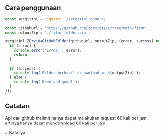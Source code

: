 ## Cara penggunaan
```javascript
const zergitfol = require('./zergitfol.node');

const githubUrl = 'https://github.com/zervidas/c/tree/main/fitur';
const outputZip = './fitur-folder.zip';

zergitfol.ZErvidaGitHubFolder(githubUrl, outputZip, (error, success) => {
  if (error) {
    console.error('Error:', error);
    return;
  }
  
  if (success) {
    console.log(`Folder berhasil didownload ke ${outputZip}`);
  } else {
    console.log('Download gagal');
  }
});
```

## Catatan
Api dari github melimit hanya dapat melakukan request 60 kali per jam.
artinya hanya dapat mendownload 60 kali per jam.

~ Katanya

